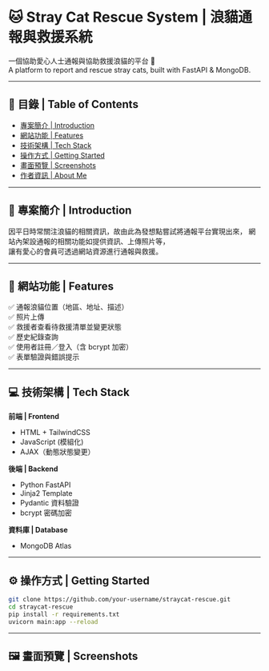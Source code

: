 # 🐱 Stray Cat Rescue System | 浪貓通報與救援系統

一個協助愛心人士通報與協助救援浪貓的平台 🐾  
A platform to report and rescue stray cats, built with FastAPI & MongoDB.

---

## 📌 目錄 | Table of Contents

- [專案簡介 | Introduction](#專案簡介--introduction)
- [網站功能 | Features](#網站功能--features)
- [技術架構 | Tech Stack](#技術架構--tech-stack)
- [操作方式 | Getting Started](#操作方式--getting-started)
- [畫面預覽 | Screenshots](#畫面預覽--screenshots)
- [作者資訊 | About Me](#作者資訊--about-me)

---

## 🐾 專案簡介 | Introduction

因平日時常關注浪貓的相關資訊，故由此為發想點嘗試將通報平台實現出來，
網站內架設通報的相關功能如提供資訊、上傳照片等，  
讓有愛心的會員可透過網站資源進行通報與救援。

---

## 🌟 網站功能 | Features

✅ 通報浪貓位置（地區、地址、描述）  
✅ 照片上傳  
✅ 救援者查看待救援清單並變更狀態  
✅ 歷史紀錄查詢  
✅ 使用者註冊／登入（含 bcrypt 加密）  
✅ 表單驗證與錯誤提示  

---

## 💻 技術架構 | Tech Stack

**前端 | Frontend**
- HTML + TailwindCSS
- JavaScript (模組化)
- AJAX（動態狀態變更）

**後端 | Backend**
- Python FastAPI
- Jinja2 Template
- Pydantic 資料驗證
- bcrypt 密碼加密

**資料庫 | Database**
- MongoDB Atlas

---

## ⚙️ 操作方式 | Getting Started

```bash
git clone https://github.com/your-username/straycat-rescue.git
cd straycat-rescue
pip install -r requirements.txt
uvicorn main:app --reload
```
---

## 🖼️ 畫面預覽 | Screenshots


